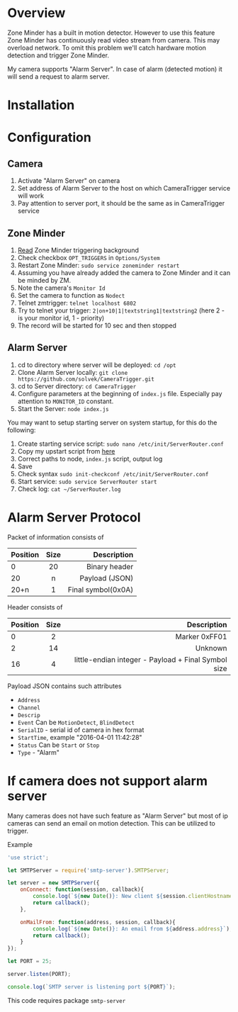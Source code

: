 # Overview

Zone Minder has a built in motion detector. However to use this feature Zone Minder has continuously read video stream from camera.
This may overload network. To omit this problem we'll catch hardware motion detection and trigger Zone Minder.

My camera supports "Alarm Server". In case of alarm (detected motion) it will send a request to alarm server.

# Installation

# Configuration

## Camera

 1. Activate "Alarm Server" on camera
 2. Set address of Alarm Server to the host on which CameraTrigger service will work
 3. Pay attention to server port, it should be the same as in CameraTrigger service
 
## Zone Minder

 1. [Read](https://wiki.zoneminder.com/How_to_use_your_external_camera's_motion_detection_with_ZM) Zone Minder triggering background
 2. Check checkbox `OPT_TRIGGERS` in `Options/System`
 3. Restart Zone Minder: `sudo service zoneminder restart`
 4. Assuming you have already added the camera to Zone Minder and it can be minded by ZM.
 5. Note the camera's `Monitor Id`
 6. Set the camera to function as `Nodect`
 7. Telnet zmtrigger: `telnet localhost 6802`
 8. Try to telnet your trigger: `2|on+10|1|textstring1|textstring2` (here 2 - is your monitor id, 1 - priority)
 9. The record will be started for 10 sec and then stopped
 
## Alarm Server

 1. cd to directory where server will be deployed: `cd /opt`
 2. Clone Alarm Server locally: `git clone https://github.com/solvek/CameraTrigger.git`
 3. cd to Server directory: `cd CameraTrigger`
 4. Configure parameters at the beginning of `index.js` file. Especially pay attention to `MONITOR_ID` constant.
 6. Start the Server: `node index.js`
 
 You may want to setup starting server on system startup, for this do the following:
 
 1. Create starting service script: `sudo nano /etc/init/ServerRouter.conf`
 2. Copy my upstart script from [here](https://github.com/solvek/CameraTrigger/blob/master/ServerRouter.conf)
 3. Correct paths to node, `index.js` script, output log
 4. Save
 5. Check syntax `sudo init-checkconf /etc/init/ServerRouter.conf`
 6. Start service: `sudo service ServerRouter start`
 7. Check log: `cat ~/ServerRouter.log`

# Alarm Server Protocol

Packet of information consists of

|Position   |Size   |Description        |
|-----------|:-----:|------------------:|
|0          |20     |Binary header      |
|20         |n      |Payload (JSON)     |
|20+n       |1      |Final symbol(0x0A) |
 
Header consists of

|Position   |Size   |Description        |
|-----------|:-----:|------------------:|
|0          |2      |Marker 0xFF01      |
|2          |14     |Unknown            |
|16         |4      |little-endian integer - Payload + Final Symbol size |
   
Payload JSON contains such attributes

 * `Address`
 * `Channel`
 * `Descrip`
 * `Event` Can be `MotionDetect`,  `BlindDetect`
 * `SerialID` - serial id of camera in hex format
 * `StartTime`, example "2016-04-01 11:42:28"
 * `Status` Can be `Start` or `Stop`
 * `Type` - "Alarm"

# If camera does not support alarm server

Many cameras does not have such feature as "Alarm Server" but most of ip cameras can send an email on motion detection. This can be utilized to trigger.


Example 

```javascript
'use strict';

let SMTPServer = require('smtp-server').SMTPServer;

let server = new SMTPServer({
    onConnect: function(session, callback){
        console.log(`${new Date()}: New client ${session.clientHostname} from ip ${session.remoteAddress}`);
        return callback();
    },

    onMailFrom: function(address, session, callback){
        console.log(`${new Date()}: An email from ${address.address}`);
        return callback();
    }
});

let PORT = 25;

server.listen(PORT);

console.log(`SMTP server is listening port ${PORT}`);
```

This code requires package `smtp-server`

